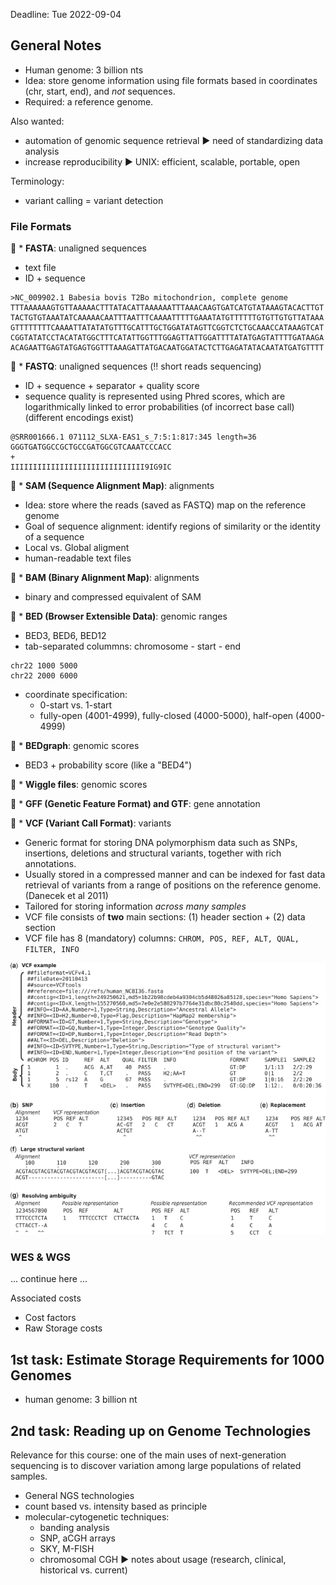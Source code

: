 Deadline: Tue 2022-09-04

## General Notes

* Human genome: 3 billion nts
* Idea: store genome information using file formats based in coordinates (chr, start, end), and _not_ sequences.
* Required: a reference genome.

Also wanted: 
* automation of genomic sequence retrieval ▶️ need of standardizing data analysis
* increase reproducibility ▶️ UNIX: efficient, scalable, portable, open

Terminology:
* variant calling = variant detection

### File Formats
🐃 * **FASTA**: unaligned sequences
  * text file
  * ID + sequence
  
```
>NC_009902.1 Babesia bovis T2Bo mitochondrion, complete genome
TTTAAAAAAGTGTTAAAAACTTTATACATTAAAAAATTTAAACAAGTGATCATGTATAAAGTACACTTGT
TACTGTGTAAATATCAAAAACAATTTAATTTCAAAATTTTTGAAATATGTTTTTTGTGTTGTGTTATAAA
GTTTTTTTTCAAAATTATATATGTTTGCATTTGCTGGATATAGTTCGGTCTCTGCAAACCATAAAGTCAT
CGGTATATCCTACATATGGCTTTCATATTGGTTTGGAGTTATTGGATTTTATATGAGTATTTTGATAAGA
ACAGAATTGAGTATGAGTGGTTTAAAGATTATGACAATGGATACTCTTGAGATATACAATATGATGTTTT
```

🐃 * **FASTQ**: unaligned sequences (:bangbang: short reads sequencing)
  * ID + sequence + separator + quality score
  * sequence quality is represented using Phred scores, which are logarithmically linked to error probabilities (of incorrect base call) (different encodings exist)
```
@SRR001666.1 071112_SLXA-EAS1_s_7:5:1:817:345 length=36
GGGTGATGGCCGCTGCCGATGGCGTCAAATCCCACC
+
IIIIIIIIIIIIIIIIIIIIIIIIIIIIII9IG9IC
```

🐃 * **SAM (Sequence Alignment Map)**: alignments
  * Idea: store where the reads (saved as FASTQ) map on the reference genome
  * Goal of sequence alignment: identify regions of similarity or the identity of a sequence
  * Local vs. Global aligment
  * human-readable text files
  
🐃 * **BAM (Binary Alignment Map)**: alignments
  * binary and compressed equivalent of SAM
  
🐃 * **BED (Browser Extensible Data)**: genomic ranges
  * BED3, BED6, BED12
  * tab-separated colummns: chromosome - start - end

```
chr22 1000 5000
chr22 2000 6000
```
  * coordinate specification: 
    * 0-start vs. 1-start 
    * fully-open (4001-4999), fully-closed (4000-5000), half-open (4000-4999)
    
🐃 * **BEDgraph**: genomic scores
  * BED3 + probability score (like a "BED4")
  
🐃 * **Wiggle files**: genomic scores

🐃 * **GFF (Genetic Feature Format) and GTF**: gene annotation

🐃 * **VCF (Variant Call Format)**: variants
  * Generic format for storing DNA polymorphism data such as SNPs, insertions, deletions and structural variants, together with rich annotations. 
  * Usually stored in a compressed manner and can be indexed for fast data retrieval of variants from a range of positions on the reference genome.  (Danecek et al 2011)
  * Tailored for storing information *across many samples*
  * VCF file consists of **two** main sections: (1) header section + (2) data section
  * VCF file has 8 (mandatory) columns: ```CHROM, POS, REF, ALT, QUAL, FILTER, INFO```

![VCF Format](img/VCF-format.jpeg)
  

### WES & WGS 

... continue here  ...

Associated costs
* Cost factors
* Raw Storage costs 

## 1st task: Estimate Storage Requirements for 1000 Genomes
* human genome: 3 billion nt

## 2nd task: Reading up on Genome Technologies

Relevance for this course: one of the main uses of next-generation sequencing is to discover variation among large populations of related samples. 

* General NGS technologies
* count based vs. intensity based as principle
* molecular-cytogenetic techniques:
  * banding analysis
  * SNP, aCGH arrays
  * SKY, M-FISH
  * chromosomal CGH
▶️ notes about usage (research, clinical, historical vs. current)
